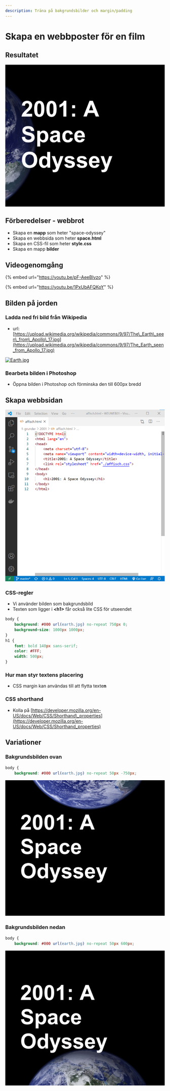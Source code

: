 ```yaml
---
description: Träna på bakgrundsbilder och margin/padding
---
```


# Skapa en webbposter för en film

## **Resultatet**

![](.gitbook/assets/image%20%2812%29.png)

## Förberedelser - webbrot

* Skapa en **mapp** som heter "space-odyssey"
* Skapa en webbsida som heter **space.html**
* Skapa en CSS-fil som heter **style.css**
* Skapa en mapp **bilder**

## Videogenomgång

{% embed url="https://youtu.be/pF-AeeBIvzo" %}



{% embed url="https://youtu.be/1PxUbAFQKoY" %}

## **Bilden på jorden**

### **Ladda ned fri bild från Wikipedia**

* url: [https://upload.wikimedia.org/wikipedia/commons/9/97/The\_Earth\_seen\_from\_Apollo\_17.jpg](https://upload.wikimedia.org/wikipedia/commons/9/97/The_Earth_seen_from_Apollo_17.jpg)

[![Earth.jpg](https://twiggy.smutje.se/images/thumb/Earth.jpg/400px-Earth.jpg)](https://twiggy.smutje.se/index.php/Fil:Earth.jpg)

### **Bearbeta bilden i Photoshop**

* Öppna bilden i Photoshop och förminska den till 600px bredd

## **Skapa webbsidan**

![](.gitbook/assets/image%20%2827%29.png)

### **CSS-regler**

* Vi använder bilden som bakgrundsbild
* Texten som ligger i **&lt;h1&gt;** får också lite CSS för utseendet

```css
body {
    background: #000 url(earth.jpg) no-repeat 750px 0;
    background-size: 1000px 1000px;
}
h1 {
    font: bold 140px sans-serif;
    color: #FFF;
    width: 500px;
}
```

### **Hur man styr textens placering**

* CSS margin kan användas till att flytta texte**n**

### **CSS shorthand**

* Kolla på [https://developer.mozilla.org/en-US/docs/Web/CSS/Shorthand\_properties](https://developer.mozilla.org/en-US/docs/Web/CSS/Shorthand_properties)

## **Variationer**

### **Bakgrundsbilden ovan**

```css
body {
    background: #000 url(earth.jpg) no-repeat 50px -750px; 

```

![](.gitbook/assets/image%20%283%29.png)

### **Bakgrundsbilden nedan**

```css
body {
    background: #000 url(earth.jpg) no-repeat 50px 600px;

```

![](.gitbook/assets/image%20%282%29.png)

